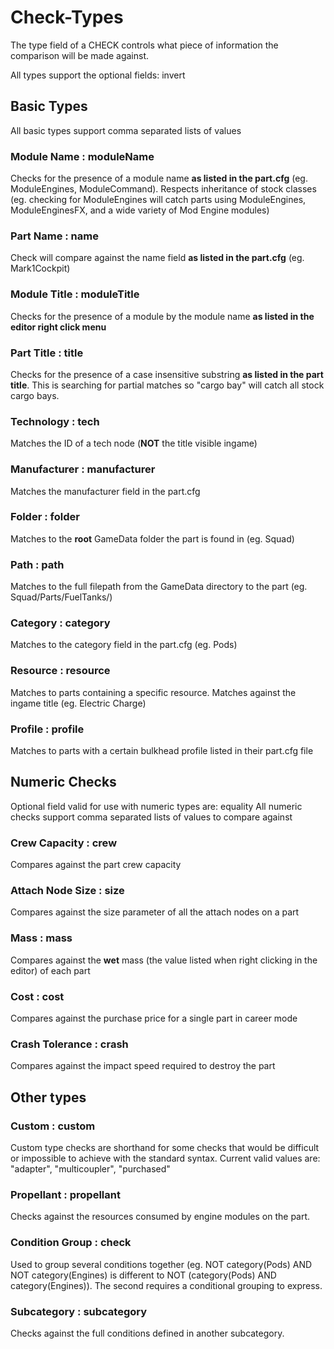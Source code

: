 # Check-Types

The type field of a CHECK controls what piece of information the comparison will be made against.

All types support the optional fields: invert

## Basic Types

All basic types support comma separated lists of values

### Module Name : **moduleName**

Checks for the presence of a module name **as listed in the part.cfg** (eg. ModuleEngines, ModuleCommand). Respects inheritance of stock classes (eg. checking for ModuleEngines will catch parts using ModuleEngines, ModuleEnginesFX, and a wide variety of Mod Engine modules)

### Part Name : **name**

Check will compare against the name field **as listed in the part.cfg** (eg. Mark1Cockpit)

### Module Title : **moduleTitle**

Checks for the presence of a module by the module name **as listed in the editor right click menu**

### Part Title : **title**

Checks for the presence of a case insensitive substring **as listed in the part title**. This is searching for partial matches so "cargo bay" will catch all stock cargo bays.

### Technology : **tech**

Matches the ID of a tech node (**NOT** the title visible ingame)

### Manufacturer : **manufacturer**

Matches the manufacturer field in the part.cfg

### Folder : **folder**

Matches to the **root** GameData folder the part is found in (eg. Squad)

### Path : **path**

Matches to the full filepath from the GameData directory to the part (eg. Squad/Parts/FuelTanks/)

### Category : **category**

Matches to the category field in the part.cfg (eg. Pods)

### Resource : **resource**

Matches to parts containing a specific resource. Matches against the ingame title (eg. Electric Charge)

### Profile : **profile**

Matches to parts with a  certain bulkhead profile listed in their part.cfg file

## Numeric Checks

Optional field valid for use with numeric types are: equality
All numeric checks support comma separated lists of values to compare against

### Crew Capacity : **crew**

Compares against the part crew capacity

### Attach Node Size : **size**

Compares against the size parameter of all the attach nodes on a part

### Mass : **mass**

Compares against the **wet** mass (the value listed when right clicking in the editor) of each part

### Cost : **cost**

Compares against the purchase price for a single part in career mode

### Crash Tolerance : **crash**

Compares against the impact speed required to destroy the part

## Other types

### Custom : **custom**

Custom type checks are shorthand for some checks that would be difficult or impossible to achieve with the standard syntax. Current valid values are: "adapter", "multicoupler", "purchased"

### Propellant : **propellant**

Checks against the resources consumed by engine modules on the part.

### Condition Group : **check**

Used to group several conditions together (eg. NOT category(Pods) AND NOT category(Engines) is different to NOT (category(Pods) AND category(Engines)). The second requires a conditional grouping to express.

### Subcategory : **subcategory**

Checks against the full conditions defined in another subcategory.
